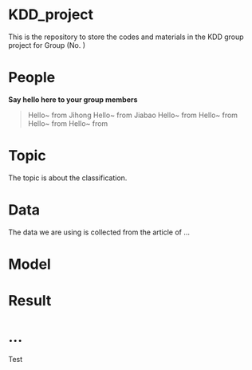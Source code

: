 # KDD_project
This is the repository to store the codes and materials in the KDD group project for Group (No. )


# People

**Say hello here to your group members**


> Hello~ from Jihong
> Hello~ from Jiabao
> Hello~ from
> Hello~ from
> Hello~ from
> Hello~ from


# Topic

The topic is about the classification.

# Data

The data we are using is collected from the article of ...

# Model

# Result

# ...

Test
